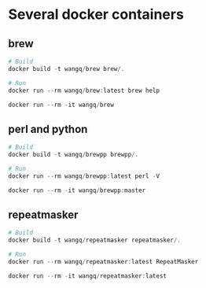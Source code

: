 # Several docker containers

## brew

```powershell
# Build
docker build -t wangq/brew brew/.

# Run
docker run --rm wangq/brew:latest brew help

docker run --rm -it wangq/brew

```

## perl and python

```powershell
# Build
docker build -t wangq/brewpp brewpp/.

# Run
docker run --rm wangq/brewpp:latest perl -V

docker run --rm -it wangq/brewpp:master

```

## repeatmasker

```powershell
# Build
docker build -t wangq/repeatmasker repeatmasker/.

# Run
docker run --rm wangq/repeatmasker:latest RepeatMasker

docker run --rm -it wangq/repeatmasker:latest

```
